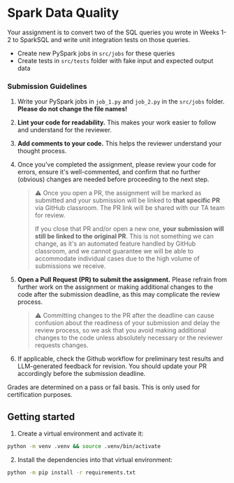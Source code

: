 # Spark Data Quality

Your assignment is to convert two of the SQL queries you wrote in Weeks 1-2 to SparkSQL and write unit integration tests on those queries.
- Create new PySpark jobs in `src/jobs` for these queries
- Create tests in `src/tests` folder with fake input and expected output data

### Submission Guidelines

1. Write your PySpark jobs in `job_1.py` and `job_2.py` in the `src/jobs` folder. **Please do not change the file names!**

2. **Lint your code for readability.** This makes your work easier to follow and understand for the reviewer.

3. **Add comments to your code.** This helps the reviewer understand your thought process.

4. Once you've completed the assignment, please review your code for errors, ensure it's well-commented, and confirm that no further (obvious) changes are needed before proceeding to the next step.

    > :warning: Once you open a PR, the assignment will be marked as submitted and your submission will be linked to **that specific PR** via GitHub classroom. The PR link will be shared with our TA team for review. 
    >
    > If you close that PR and/or open a new one, **your submission will still be linked to the original PR**. This is not something we can change, as it's an automated feature handled by GitHub classroom, and we cannot guarantee we will be able to accommodate individual cases due to the high volume of submissions we receive.
    > 

5. **Open a Pull Request (PR) to submit the assignment.** Please refrain from further work on the assignment or making additional changes to the code after the submission deadline, as this may complicate the review process.

    > :warning: Committing changes to the PR after the deadline can cause confusion about the readiness of your submission and delay the review process, so we ask that you avoid making additional changes to the code unless absolutely necessary or the reviewer requests changes.
    > 

6. If applicable, check the Github workflow for preliminary test results and LLM-generated feedback for revision. You should update your PR accordingly before the submission deadline.

Grades are determined on a pass or fail basis. This is only used for certification purposes.

## Getting started

1. Create a virtual environment and activate it:

```bash
python -m venv .venv && source .venv/bin/activate
```

2. Install the dependencies into that virtual environment:

```bash
python -m pip install -r requirements.txt
```
